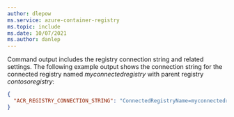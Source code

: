 ```yaml
---
author: dlepow
ms.service: azure-container-registry
ms.topic: include
ms.date: 10/07/2021
ms.author: danlep
---
```

Command output includes the registry connection string and related settings. The following example output shows the connection string for the connected registry named *myconnectedregistry* with parent registry *contosoregistry*:

```json
{
  "ACR_REGISTRY_CONNECTION_STRING": "ConnectedRegistryName=myconnectedregistry;SyncTokenName=myconnectedregistry-sync-token;SyncTokenPassword=xxxxxxxxxxxxxxxx;ParentGatewayEndpoint=contosoregistry.eastus.data.azurecr.io;ParentEndpointProtocol=https"
}
```
